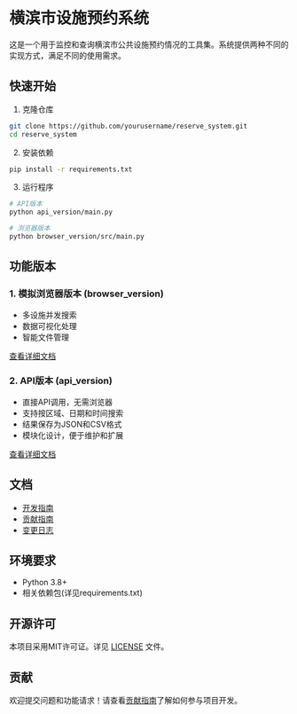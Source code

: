 # 横滨市设施预约系统

这是一个用于监控和查询横滨市公共设施预约情况的工具集。系统提供两种不同的实现方式，满足不同的使用需求。

## 快速开始

1. 克隆仓库
```bash
git clone https://github.com/yourusername/reserve_system.git
cd reserve_system
```

2. 安装依赖
```bash
pip install -r requirements.txt
```

3. 运行程序
```bash
# API版本
python api_version/main.py

# 浏览器版本
python browser_version/src/main.py
```

## 功能版本

### 1. 模拟浏览器版本 (browser_version)
- 多设施并发搜索
- 数据可视化处理
- 智能文件管理

[查看详细文档](./browser_version/README.md)

### 2. API版本 (api_version)
- 直接API调用，无需浏览器
- 支持按区域、日期和时间搜索
- 结果保存为JSON和CSV格式
- 模块化设计，便于维护和扩展

[查看详细文档](./api_version/README.md)

## 文档

- [开发指南](./docs/DEVELOPMENT.md)
- [贡献指南](./docs/CONTRIBUTING.md)
- [变更日志](./docs/CHANGELOG.md)

## 环境要求

- Python 3.8+
- 相关依赖包(详见requirements.txt)

## 开源许可

本项目采用MIT许可证。详见 [LICENSE](LICENSE) 文件。

## 贡献

欢迎提交问题和功能请求！请查看[贡献指南](./docs/CONTRIBUTING.md)了解如何参与项目开发。 